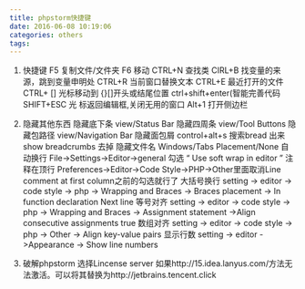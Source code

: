 ```yaml
---
title: phpstorm快捷键
date: 2016-06-08 10:19:06
categories: others
tags:
---
```

1. 快捷键
F5   复制文件/文件夹
F6   移动
CTRL+N   查找类
CIRL+B   找变量的来源，跳到变量申明处
CTRL+R   当前窗口替换文本
CTRL+E   最近打开的文件
CTRL+ []   光标移动到 {}[]开头或结尾位置
ctrl+shift+enter(智能完善代码
SHIFT+ESC  光 标返回编辑框,关闭无用的窗口
Alt+1 打开侧边栏
2. 隐藏其他东西
隐藏底下条 view/Status Bar
隐藏四周条 view/Tool Buttons
隐藏包路径 view/Navigation Bar
隐藏面包屑 control+alt+s 搜索bread 出来 show breadcrumbs 去掉
隐藏文件名 Windows/Tabs Placement/None
自动换行   File->Settings->Editor->general 勾选 “ Use soft wrap in editor ”
注释在顶行 Preferences->Editor->Code Style->PHP->Other里面取消Line comment at first column之前的勾选就行了
大括号换行 setting -> editor -> code style -> php -> Wrapping and Braces -> Braces placement -> In function declaration Next line
等号对齐  setting -> editor -> code style -> php -> Wrapping and Braces -> Assignment statement ->Align consecutive assignments	true
数组对齐  setting -> editor -> code style -> php -> Other -> Align key-value pairs
显示行数  setting -> editor ->Appearance -> Show line numbers

3. 破解phpstorm
选择Lincense server
如果http://15.idea.lanyus.com/方法无法激活。可以将其替换为http://jetbrains.tencent.click